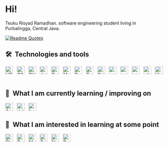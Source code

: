 # Hi! 

Teuku Risyad Ramadhan. software engineering student living in Purbalingga, Central Java. 

[![Readme Quotes](https://quotes-github-readme.vercel.app/api?type=horizontal&theme=monokai)](https://github.com/piyushsuthar/github-readme-quotes)

## 🛠  Technologies and tools

<a name="learning-now"></a>

[<img src="https://img.shields.io/badge/HTML5-282C34?logo=html5&logoColor=E34F26" alt="HTML5 logo" title="HTML5" height="25" />][tech_tools_anchor]
&nbsp;
[<img src="https://img.shields.io/badge/CSS3-282C34?logo=css3&logoColor=1572B6" alt="CSS3 logo" title="CSS3" height="25" />][tech_tools_anchor]
&nbsp;
[<img src="https://img.shields.io/badge/PHP-282C34?logo=php&logoColor=4F5B93" alt="PHP logo" title="PHP" height="25" />][tech_tools_anchor]
&nbsp;
[<img src="https://img.shields.io/badge/JavaScript-282C34?logo=javascript&logoColor=F7DF1E" alt="JavaScript logo" title="JavaScript" height="25" />][tech_tools_anchor]
&nbsp;
[<img src="https://img.shields.io/badge/Bootstrap-282C34?logo=bootstrap&logoColor=7711F7" alt="Bootstrap logo" title="Bootstrap" height="25" />][tech_tools_anchor]
&nbsp;
[<img src="https://img.shields.io/badge/Mysql-282C34?logo=mysql&logoColor=DD8D02" alt="MYSQL logo" title="MYSQL" height="25" />][tech_tools_anchor]
&nbsp;
[<img src="https://img.shields.io/badge/Python-282C34?logo=python&logoColor=blue" alt="Python logo" title="Python" height="25" />][tech_tools_anchor]
&nbsp;
[<img src="https://img.shields.io/badge/TensorFlow-282C34?logo=tensorflow&logoColor=FF8201" alt="TensorFlow logo" title="TensorFlow" height="25" />][tech_tools_anchor]
&nbsp;
[<img src="https://img.shields.io/badge/ScikitLearn-282C34?logo=scikitlearn&logoColor=F89939" alt="ScikitLearn logo" title="Scikit-learn" height="25" />][tech_tools_anchor]
&nbsp;
[<img src="https://img.shields.io/badge/Pandas-282C34?logo=pandas&logoColor=F05032" alt="pandas logo" title="Pandas" height="25" />][tech_tools_anchor]
&nbsp;
[<img src="https://img.shields.io/badge/Numpy-282C34?logo=numpy&logoColor=4DABCF" alt="numpy logo" title="Numpy" height="25" />][tech_tools_anchor]
&nbsp;
[<img src="https://img.shields.io/badge/GoogleColab-282C34?logo=googlecolab&logoColor=F9AB00" alt="google colab logo" title="Google Colab" height="25" />][tech_tools_anchor]
&nbsp;
[<img src="https://img.shields.io/badge/git-282C34?logo=git&logoColor=F05032" alt="git logo" title="git" height="25" />][tech_tools_anchor]
&nbsp;
[<img src="https://img.shields.io/badge/VS%20Code-282C34?logo=visual-studio-code&logoColor=007ACC" alt="Visual Studio Code logo" title="Visual Studio Code" height="25" />][tech_tools_anchor]
&nbsp;

<a name="learning-next"></a>

## 📖  What I am currently learning / improving on

[<img src="https://img.shields.io/badge/Android-282C34?logo=android&logoColor=3DDC84" alt="Android logo" title="Android" height="25" />][tech_tools_anchor]
&nbsp;
[<img src="https://img.shields.io/badge/JetpackCompose-282C34?logo=jetpackcompose&logoColor=4086F4" alt="Jetpack Compose logo" title="Jetpack Compose" height="25" />][learning_now_anchor]
&nbsp;
[<img src="https://img.shields.io/badge/Laravel-282C34?logo=laravel&logoColor=FF291A" alt="Laravel logo" title="Laravel" height="25" />][learning_now_anchor]

## 👾  What I am interested in learning at some point

[<img src="https://img.shields.io/badge/Flutter-282C34?logo=flutter&logoColor=02569B" alt="Flutter logo" title="Flutter" height="25" />][learning_next_anchor]
&nbsp;
[<img src="https://img.shields.io/badge/React-282C34?logo=react&logoColor=00DCFF" alt="React logo" title="React" height="25" />][learning_next_anchor]
&nbsp;
[<img src="https://img.shields.io/badge/MongoDB-282C34?logo=mongodb&logoColor=47A248" alt="MongoDB logo" title="MongoDB" height="25" />][learning_next_anchor]
&nbsp;
[<img src="https://img.shields.io/badge/Tailwind%20CSS-282C34?logo=tailwind-css&logoColor=38B2AC" alt="Tailwind CSS logo" title="Tailwind CSS" height="25" />][learning_next_anchor]
&nbsp;
[<img src="https://img.shields.io/badge/Node.js-282C34?logo=node.js&logoColor=339933" alt="Node.js logo" title="Node.js" height="25" />][learning_next_anchor]
&nbsp;
[<img src="https://img.shields.io/badge/R-282C34?logo=r&logoColor=1B67BB" alt="R logo" title="R" height="25" />][learning_next_anchor]


[tech_tools_anchor]: #bonjour--
[learning_now_anchor]: #learning-now
[learning_next_anchor]: #learning-next
